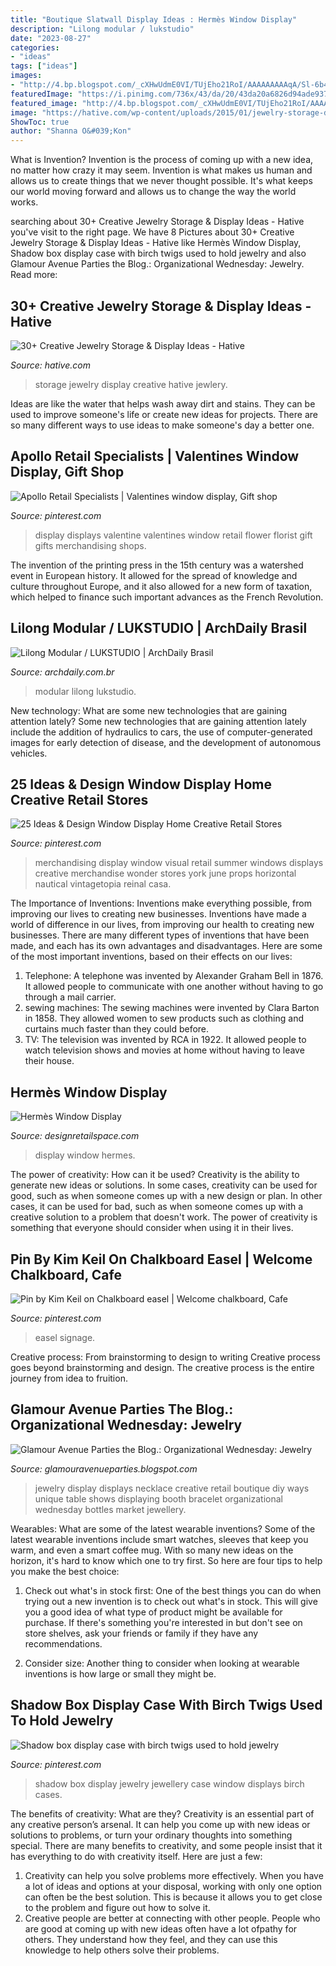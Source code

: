 ```yaml
---
title: "Boutique Slatwall Display Ideas : Hermès Window Display"
description: "Lilong modular / lukstudio"
date: "2023-08-27"
categories:
- "ideas"
tags: ["ideas"]
images:
- "http://4.bp.blogspot.com/_cXHwUdmE0VI/TUjEho21RoI/AAAAAAAAAqA/Sl-6b4t06TA/s1600/Jewelry_display.gif"
featuredImage: "https://i.pinimg.com/736x/43/da/20/43da20a6826d94ade937020102630433.jpg"
featured_image: "http://4.bp.blogspot.com/_cXHwUdmE0VI/TUjEho21RoI/AAAAAAAAAqA/Sl-6b4t06TA/s1600/Jewelry_display.gif"
image: "https://hative.com/wp-content/uploads/2015/01/jewelry-storage-display-ideas/20-jewelry-storage-display-ideas.jpg"
ShowToc: true
author: "Shanna O&#039;Kon"
---
```



What is Invention?
Invention is the process of coming up with a new idea, no matter how crazy it may seem. Invention is what makes us human and allows us to create things that we never thought possible. It's what keeps our world moving forward and allows us to change the way the world works.

	

		
searching about 30+ Creative Jewelry Storage &amp; Display Ideas - Hative you've visit to the right page. We have 8 Pictures about 30+ Creative Jewelry Storage &amp; Display Ideas - Hative like Hermès Window Display, Shadow box display case with birch twigs used to hold jewelry and also Glamour Avenue Parties the Blog.: Organizational Wednesday: Jewelry. Read more:
		
    
## 30+ Creative Jewelry Storage &amp; Display Ideas - Hative

<img loading=lazy src="https://hative.com/wp-content/uploads/2015/01/jewelry-storage-display-ideas/20-jewelry-storage-display-ideas.jpg" onerror="this.onerror=null;this.src='https://tse3.mm.bing.net/th?id=OIP.pADGwf9yBUzMI2G-0FArTQHaJ4&amp;pid=15.1';" alt="30+ Creative Jewelry Storage &amp; Display Ideas - Hative">

_Source: hative.com_

>storage jewelry display creative hative jewlery. 

	

Ideas are like the water that helps wash away dirt and stains. They can be used to improve someone's life or create new ideas for projects. There are so many different ways to use ideas to make someone's day a better one.

    
## Apollo Retail Specialists | Valentines Window Display, Gift Shop

<img loading=lazy src="https://i.pinimg.com/736x/d2/c6/2e/d2c62e35d67314842c4b4e60558258e4--store-displays-window-displays.jpg" onerror="this.onerror=null;this.src='https://tse4.mm.bing.net/th?id=OIP.LU5M6FpOftbm62xkb573xQHaKO&amp;pid=15.1';" alt="Apollo Retail Specialists | Valentines window display, Gift shop">

_Source: pinterest.com_

>display displays valentine valentines window retail flower florist gift gifts merchandising shops. 

	

The invention of the printing press in the 15th century was a watershed event in European history. It allowed for the spread of knowledge and culture throughout Europe, and it also allowed for a new form of taxation, which helped to finance such important advances as the French Revolution.

    
## Lilong Modular / LUKSTUDIO | ArchDaily Brasil

<img loading=lazy src="https://images.adsttc.com/media/images/57ad/4f4e/e58e/ceaf/f600/01bd/large_jpg/Lukstudio_Modular_Lilong-04.jpg?1470975815" onerror="this.onerror=null;this.src='https://tse4.mm.bing.net/th?id=OIP.u5rIokcR6nGxQJgaKwiRxgHaEb&amp;pid=15.1';" alt="Lilong Modular / LUKSTUDIO | ArchDaily Brasil">

_Source: archdaily.com.br_

>modular lilong lukstudio. 

	

New technology: What are some new technologies that are gaining attention lately?
Some new technologies that are gaining attention lately include the addition of hydraulics to cars, the use of computer-generated images for early detection of disease, and the development of autonomous vehicles.

    
## 25 Ideas &amp; Design Window Display Home Creative Retail Stores

<img loading=lazy src="https://i.pinimg.com/736x/e8/9f/5b/e89f5bb8bebce44c88e30b9de5d62bd3.jpg" onerror="this.onerror=null;this.src='https://tse1.mm.bing.net/th?id=OIP.2fDxdWJM669t99J4DKYLGwHaLH&amp;pid=15.1';" alt="25 Ideas &amp; Design Window Display Home Creative Retail Stores">

_Source: pinterest.com_

>merchandising display window visual retail summer windows displays creative merchandise wonder stores york june props horizontal nautical vintagetopia reinal casa. 

	

The Importance of Inventions: Inventions make everything possible, from improving our lives to creating new businesses.
Inventions have made a world of difference in our lives, from improving our health to creating new businesses. There are many different types of inventions that have been made, and each has its own advantages and disadvantages. Here are some of the most important inventions, based on their effects on our lives:
1. Telephone: A telephone was invented by Alexander Graham Bell in 1876. It allowed people to communicate with one another without having to go through a mail carrier. 
2. sewing machines: The sewing machines were invented by Clara Barton in 1858. They allowed women to sew products such as clothing and curtains much faster than they could before. 
3. TV: The television was invented by RCA in 1922. It allowed people to watch television shows and movies at home without having to leave their house. 

    
## Hermès Window Display

<img loading=lazy src="http://designretailspace.com/wp-content/uploads/2017/03/DRS_Hermes_02_2017_copyrights.jpg" onerror="this.onerror=null;this.src='https://tse4.mm.bing.net/th?id=OIP.tGi-17_0LUg1XlTywavP5wHaIf&amp;pid=15.1';" alt="Hermès Window Display">

_Source: designretailspace.com_

>display window hermes. 

	

The power of creativity: How can it be used?
Creativity is the ability to generate new ideas or solutions. In some cases, creativity can be used for good, such as when someone comes up with a new design or plan. In other cases, it can be used for bad, such as when someone comes up with a creative solution to a problem that doesn't work. The power of creativity is something that everyone should consider when using it in their lives.

    
## Pin By Kim Keil On Chalkboard Easel | Welcome Chalkboard, Cafe

<img loading=lazy src="https://i.pinimg.com/736x/43/da/20/43da20a6826d94ade937020102630433.jpg" onerror="this.onerror=null;this.src='https://tse3.mm.bing.net/th?id=OIP.B4I_vc8SsGfnurWYi_V8QgHaJN&amp;pid=15.1';" alt="Pin by Kim Keil on Chalkboard easel | Welcome chalkboard, Cafe">

_Source: pinterest.com_

>easel signage. 

	

Creative process: From brainstorming to design to writing
Creative process goes beyond brainstorming and design. The creative process is the entire journey from idea to fruition.

    
## Glamour Avenue Parties The Blog.: Organizational Wednesday: Jewelry

<img loading=lazy src="http://4.bp.blogspot.com/_cXHwUdmE0VI/TUjEho21RoI/AAAAAAAAAqA/Sl-6b4t06TA/s1600/Jewelry_display.gif" onerror="this.onerror=null;this.src='https://tse1.mm.bing.net/th?id=OIP.ewCfnJdlNU9AMiYcd_qrBAHaJ4&amp;pid=15.1';" alt="Glamour Avenue Parties the Blog.: Organizational Wednesday: Jewelry">

_Source: glamouravenueparties.blogspot.com_

>jewelry display displays necklace creative retail boutique diy ways unique table shows displaying booth bracelet organizational wednesday bottles market jewellery. 

	

Wearables: What are some of the latest wearable inventions?
Some of the latest wearable inventions include smart watches, sleeves that keep you warm, and even a smart coffee mug. With so many new ideas on the horizon, it's hard to know which one to try first. So here are four tips to help you make the best choice:
1. Check out what's in stock first: One of the best things you can do when trying out a new invention is to check out what's in stock. This will give you a good idea of what type of product might be available for purchase. If there's something you're interested in but don't see on store shelves, ask your friends or family if they have any recommendations.

2. Consider size: Another thing to consider when looking at wearable inventions is how large or small they might be.

    
## Shadow Box Display Case With Birch Twigs Used To Hold Jewelry

<img loading=lazy src="https://i.pinimg.com/736x/a4/6e/18/a46e18b3e7e1fb1b7ce02b63bdc5cb7f--shadow-box-display-case-jewellery-display.jpg" onerror="this.onerror=null;this.src='https://tse4.mm.bing.net/th?id=OIP.4uhvX9terJugSA6tDNEDUgHaJ3&amp;pid=15.1';" alt="Shadow box display case with birch twigs used to hold jewelry">

_Source: pinterest.com_

>shadow box display jewelry jewellery case window displays birch cases. 

	

The benefits of creativity: What are they?
Creativity is an essential part of any creative person’s arsenal. It can help you come up with new ideas or solutions to problems, or turn your ordinary thoughts into something special. There are many benefits to creativity, and some people insist that it has everything to do with creativity itself. Here are just a few: 
1) Creativity can help you solve problems more effectively. When you have a lot of ideas and options at your disposal, working with only one option can often be the best solution. This is because it allows you to get close to the problem and figure out how to solve it. 
2) Creative people are better at connecting with other people. People who are good at coming up with new ideas often have a lot ofpathy for others. They understand how they feel, and they can use this knowledge to help others solve their problems.

